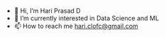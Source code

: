 - 👋 Hi, I’m Hari Prasad D
- 👀 I’m currently interested in Data Science and ML
- 📫 How to reach me hari.clofc@gmail.com

<!---
hari-4579/hari-4579 is a ✨ special ✨ repository because its `README.md` (this file) appears on your GitHub profile.
You can click the Preview link to take a look at your changes.
--->
